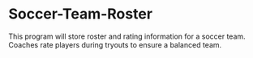 # Soccer-Team-Roster
This program will store roster and rating information for a soccer team. Coaches rate players during tryouts to ensure a balanced team.
